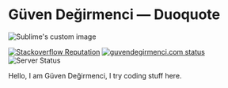 <p align="center">

# Güven Değirmenci — Duoquote

<img src="https://lambda.sx/2OF.png" alt="Sublime's custom image"/>

[![Stackoverflow Reputation](https://img.shields.io/stackexchange/stackoverflow/r/7493063?color=%2366ccff&logo=stackoverflow)](https://stackoverflow.com/users/7493063/guven-degirmenci)
[![guvendegirmenci.com status](https://img.shields.io/website?down_message=offline&label=guvendegirmenci.com&up_message=online&url=https%3A%2F%2Fguvendegirmenci.com)](https://guvendegirmenci.com)
![Server Status](https://img.shields.io/uptimerobot/status/m785555578-993136aab7bb4ff829023ffe?label=Server%20Status)

Hello, I am Güven Değirmenci, I try coding stuff here.
</p>
